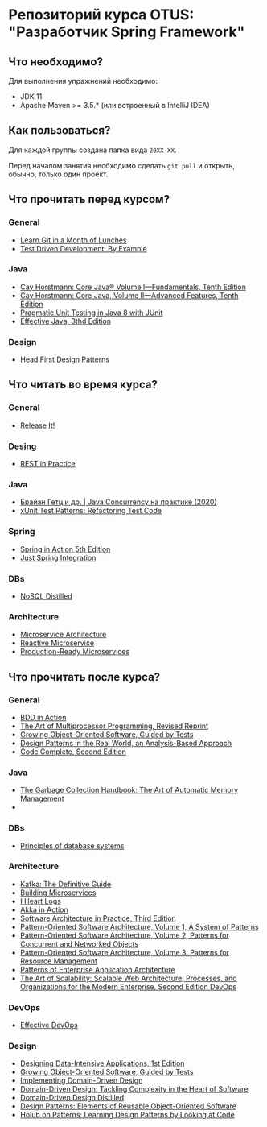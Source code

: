 # Репозиторий курса OTUS: "Разработчик Spring Framework"

## Что необходимо?

Для выполнения упражнений необходимо:
* JDK 11
* Apache Maven >= 3.5.* (или встроенный в IntelliJ IDEA) 

## Как пользоваться?

Для каждой группы создана папка вида `20XX-XX`.

Перед началом занятия необходимо сделать `git pull` и открыть, обычно, только один проект.

## Что прочитать перед курсом?

### General 
* [Learn Git in a Month of Lunches](https://pepa.holla.cz/wp-content/uploads/2016/01/Learn-Git-in-a-Month-of-Lunches.pdf)
* [Test Driven Development: By Example](https://www.amazon.com/Test-Driven-Development-Kent-Beck/dp/0321146530)

### Java
* [Cay Horstmann: Core Java® Volume I—Fundamentals, Tenth Edition](https://www.oreilly.com/library/view/core-java-volume/9780134177335/)
* [Cay Horstmann: Core Java, Volume II—Advanced Features, Tenth Edition](https://www.oreilly.com/library/view/core-java-volume/9780134177878/)
* [Pragmatic Unit Testing in Java 8 with JUnit](https://www.oreilly.com/library/view/pragmatic-unit-testing/9781680500769/)
* [Effective Java, 3thd Edition](https://www.amazon.com/gp/product/0134685997)

### Design
* [Head First Design Patterns](https://www.oreilly.com/library/view/head-first-design/0596007124/)

## Что читать во время курса?

### General
* [Release It!](https://www.oreilly.com/library/view/release-it/9781680500264/)

### Desing
* [REST in Practice](https://www.oreilly.com/library/view/rest-in-practice/9781449383312/)

### Java
* [Брайан Гетц и др. | Java Concurrency на практике (2020)](https://www.amazon.com/Java-Concurrency-Practice-Brian-Goetz/dp/0321349601)
* [xUnit Test Patterns: Refactoring Test Code](https://www.oreilly.com/library/view/xunit-test-patterns/9780131495050/)

### Spring
* [Spring in Action 5th Edition](https://www.amazon.com/Spring-Action-Craig-Walls/dp/1617294942)
* [Just Spring Integration](https://www.oreilly.com/library/view/just-spring-integration/9781449335403/)

### DBs
* [NoSQL Distilled](https://bigdata-ir.com/wp-content/uploads/2017/04/NoSQL-Distilled.pdf)

### Architecture
* [Microservice Architecture](https://www.oreilly.com/library/view/microservice-architecture/9781491956328/)
* [Reactive Microservice](https://www.oreilly.com/library/view/reactive-microservices-architecture/9781491975664/)
* [Production-Ready Microservices](https://www.oreilly.com/library/view/reactive-microservices-architecture/9781491975664/)

## Что прочитать после курса?

### General
* [BDD in Action](https://www.manning.com/books/bdd-in-action)
* [The Art of Multiprocessor Programming, Revised Reprint](https://www.oreilly.com/library/view/the-art-of/9780123973375/)
* [Growing Object-Oriented Software, Guided by Tests](https://www.oreilly.com/library/view/growing-object-oriented-software/9780321574442/)
* [Design Patterns in the Real World, an Analysis-Based Approach](https://www.oreilly.com/library/view/design-patterns-in/9781491935828/)
* [Code Complete, Second Edition](https://www.oreilly.com/library/view/code-complete-second/0735619670/)

### Java
* [The Garbage Collection Handbook: The Art of Automatic Memory Management](https://www.amazon.com/Garbage-Collection-Handbook-Management-Algorithms/dp/1420082795)
* 

### DBs
* [Principles of database systems](https://www.sti-innsbruck.at/sites/default/files/Knowledge-Representation-Search-and-Rules/principles-of-database-and-knowledge-base-systems-volume-1-1.pdf)

### Architecture
* [Kafka: The Definitive Guide](https://www.oreilly.com/library/view/kafka-the-definitive/9781491936153/) 
* [Building Microservices](https://www.oreilly.com/library/view/building-microservices/9781491950340/)
* [I Heart Logs](https://www.oreilly.com/library/view/i-heart-logs/9781491909379/)
* [Akka in Action](https://www.oreilly.com/library/view/akka-in-action/9781617291012/)
* [Software Architecture in Practice, Third Edition](https://www.oreilly.com/library/view/software-architecture-in/9780132942799/)
* [Pattern-Oriented Software Architecture, Volume 1, A System of Patterns](https://www.oreilly.com/library/view/software-architecture-in/9780132942799/)
* [Pattern-Oriented Software Architecture, Volume 2, Patterns for Concurrent and Networked Objects](https://www.oreilly.com/library/view/pattern-oriented-software-architecture/9781118725177/)
* [Pattern-Oriented Software Architecture, Volume 3: Patterns for Resource Management](https://www.oreilly.com/library/view/pattern-oriented-software-architecture/9780470845257/)
* [Patterns of Enterprise Application Architecture](https://www.oreilly.com/library/view/patterns-of-enterprise/0321127420/)
* [The Art of Scalability: Scalable Web Architecture, Processes, and Organizations for the Modern Enterprise, Second Edition
DevOps](https://www.oreilly.com/library/view/the-art-of/9780134031408/)

### DevOps
* [Effective DevOps](https://www.oreilly.com/library/view/effective-devops/9781491926291/)

### Design
* [Designing Data-Intensive Applications, 1st Edition](https://www.oreilly.com/library/view/designing-data-intensive-applications/9781491903063/)
* [Growing Object-Oriented Software, Guided by Tests](https://www.oreilly.com/library/view/growing-object-oriented-software/9780321574442/)
* [Implementing Domain-Driven Design](https://www.oreilly.com/library/view/implementing-domain-driven-design/9780133039900/)
* [Domain-Driven Design: Tackling Complexity in the Heart of Software](https://www.amazon.com/Domain-Driven-Design-Tackling-Complexity-Software/dp/0321125215)
* [Domain-Driven Design Distilled](https://www.oreilly.com/library/view/domain-driven-design-distilled/9780134434964/)
* [Design Patterns: Elements of Reusable Object-Oriented Software](https://www.amazon.com/Design-Patterns-Elements-Reusable-Object-Oriented/dp/0201633612)
* [Holub on Patterns: Learning Design Patterns by Looking at Code](https://www.amazon.com/Holub-Patterns-Learning-Looking-Professionals/dp/159059388X)
